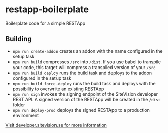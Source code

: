 # restapp-boilerplate

Boilerplate code for a simple RESTApp

## Building

- `npm run create-addon` creates an addon with the name configured in the setup task
- `npm run build` compresses `/src` into `/dist`. If you use babel to transpile your code, this target will compress a transpiled version of your `/src`
- `npm run build deploy` runs the build task and deploys to the addon configured in the setup task
- `npm run build force-deploy` runs the build task and deploys with the possibility to overwrite an existing RESTApp
- `npm run sign` invokes the signing endpoint of the SiteVision developer REST API. A signed version of the RESTApp will be created in the `/dist` folder
- `npm run deploy-prod` deploys the signed RESTApp to a production environment

[Visit developer.sitevision.se for more information](https://developer.sitevision.se)
